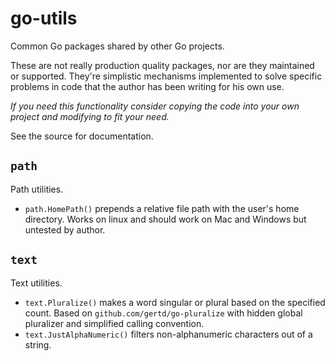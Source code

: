 # go-utils

Common Go packages shared by other Go projects.

These are not really production quality packages, nor are they maintained or supported.
They're simplistic mechanisms implemented to solve specific problems
in code that the author has been writing for his own use.

*If you need this functionality consider copying the code into your own project and modifying to fit your need.*

See the source for documentation.

## `path`

Path utilities.

* `path.HomePath()` prepends a relative file path with the user's home directory.
Works on linux and should work on Mac and Windows but untested by author.

## `text`

Text utilities.

* `text.Pluralize()` makes a word singular or plural based on the specified count.
Based on `github.com/gertd/go-pluralize` with hidden global pluralizer and
simplified calling convention.
* `text.JustAlphaNumeric()` filters non-alphanumeric characters out of a string.
